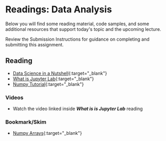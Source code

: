 # Readings: Data Analysis

Below you will find some reading material, code samples, and some additional resources that support today's topic and the upcoming lecture.

Review the Submission Instructions for guidance on completing and submitting this assignment.

## Reading

- [Data Science in a Nutshell](https://headstrait.com/data-science-in-a-nutshell/){:target="_blank"}
- [What is Jupyter Lab](https://jupyterlab.readthedocs.io/en/stable/getting_started/overview.html){:target="_blank"}
- [Numpy Tutorial](https://www.dataquest.io/blog/numpy-tutorial-python/){:target="_blank"}

### Videos

- Watch the video linked inside ***What is is Jupyter Lab*** reading

### Bookmark/Skim

- [Numpy Arrays](https://www.tutorialspoint.com/numpy/index.htm){:target="_blank"}
